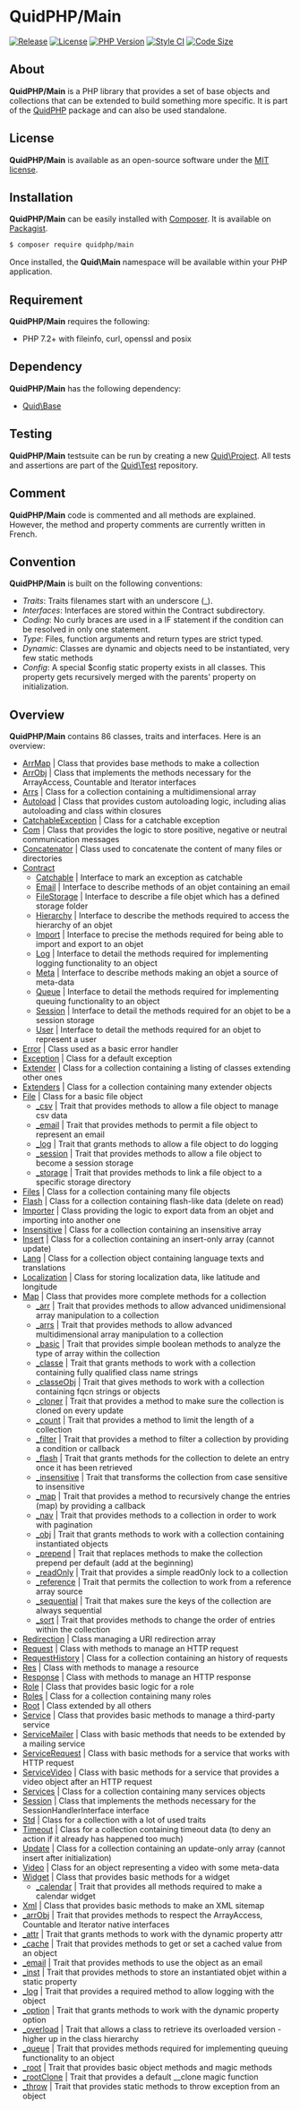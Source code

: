 # QuidPHP/Main
[![Release](https://img.shields.io/github/v/release/quidphp/main)](https://packagist.org/packages/quidphp/main)
[![License](https://img.shields.io/github/license/quidphp/main)](https://github.com/quidphp/main/blob/master/LICENSE)
[![PHP Version](https://img.shields.io/packagist/php-v/quidphp/main)](https://www.php.net)
[![Style CI](https://styleci.io/repos/203668077/shield)](https://styleci.io)
[![Code Size](https://img.shields.io/github/languages/code-size/quidphp/main)](https://github.com/quidphp/main)

## About
**QuidPHP/Main** is a PHP library that provides a set of base objects and collections that can be extended to build something more specific. It is part of the [QuidPHP](https://github.com/quidphp/project) package and can also be used standalone. 

## License
**QuidPHP/Main** is available as an open-source software under the [MIT license](LICENSE).

## Installation
**QuidPHP/Main** can be easily installed with [Composer](https://getcomposer.org). It is available on [Packagist](https://packagist.org/packages/quidphp/main).
``` bash
$ composer require quidphp/main
```
Once installed, the **Quid\Main** namespace will be available within your PHP application.

## Requirement
**QuidPHP/Main** requires the following:
- PHP 7.2+ with fileinfo, curl, openssl and posix

## Dependency
**QuidPHP/Main** has the following dependency:
- [Quid\Base](https://github.com/quidphp/base)

## Testing
**QuidPHP/Main** testsuite can be run by creating a new [Quid\Project](https://github.com/quidphp/project). All tests and assertions are part of the [Quid\Test](https://github.com/quidphp/test) repository.

## Comment
**QuidPHP/Main** code is commented and all methods are explained. However, the method and property comments are currently written in French.

## Convention
**QuidPHP/Main** is built on the following conventions:
- *Traits*: Traits filenames start with an underscore (_).
- *Interfaces*: Interfaces are stored within the Contract subdirectory.
- *Coding*: No curly braces are used in a IF statement if the condition can be resolved in only one statement.
- *Type*: Files, function arguments and return types are strict typed.
- *Dynamic*: Classes are dynamic and objects need to be instantiated, very few static methods
- *Config*: A special $config static property exists in all classes. This property gets recursively merged with the parents' property on initialization.

## Overview
**QuidPHP/Main** contains 86 classes, traits and interfaces. Here is an overview:
- [ArrMap](src/ArrMap.php) | Class that provides base methods to make a collection
- [ArrObj](src/ArrObj.php) | Class that implements the methods necessary for the ArrayAccess, Countable and Iterator interfaces
- [Arrs](src/Arrs.php) | Class for a collection containing a multidimensional array
- [Autoload](src/Autoload.php) | Class that provides custom autoloading logic, including alias autoloading and class within closures
- [CatchableException](src/CatchableException.php) | Class for a catchable exception
- [Com](src/Com.php) | Class that provides the logic to store positive, negative or neutral communication messages
- [Concatenator](src/Concatenator.php) | Class used to concatenate the content of many files or directories
- [Contract](src/Contract)
    - [Catchable](src/Contract/Catchable.php) | Interface to mark an exception as catchable
    - [Email](src/Contract/Email.php) | Interface to describe methods of an objet containing an email
    - [FileStorage](src/Contract/FileStorage.php) | Interface to describe a file objet which has a defined storage folder
    - [Hierarchy](src/Contract/Hierarchy.php) | Interface to describe the methods required to access the hierarchy of an objet
    - [Import](src/Contract/Import.php) | Interface to precise the methods required for being able to import and export to an objet
    - [Log](src/Contract/Log.php) | Interface to detail the methods required for implementing logging functionality to an object
    - [Meta](src/Contract/Meta.php) | Interface to describe methods making an objet a source of meta-data
    - [Queue](src/Contract/Queue.php) | Interface to detail the methods required for implementing queuing functionality to an object
    - [Session](src/Contract/Session.php) | Interface to detail the methods required for an objet to be a session storage
    - [User](src/Contract/User.php) | Interface to detail the methods required for an objet to represent a user
- [Error](src/Error.php) | Class used as a basic error handler
- [Exception](src/Exception.php) | Class for a default exception
- [Extender](src/Extender.php) | Class for a collection containing a listing of classes extending other ones
- [Extenders](src/Extenders.php) | Class for a collection containing many extender objects
- [File](src/File.php) | Class for a basic file object
    - [_csv](src/File/_csv.php) | Trait that provides methods to allow a file object to manage csv data
    - [_email](src/File/_email.php) | Trait that provides methods to permit a file object to represent an email
    - [_log](src/File/_log.php) | Trait that grants methods to allow a file object to do logging
    - [_session](src/File/_session.php) | Trait that provides methods to allow a file object to become a session storage
    - [_storage](src/File/_storage.php) | Trait that provides methods to link a file object to a specific storage directory
- [Files](src/Files.php) | Class for a collection containing many file objects
- [Flash](src/Flash.php) | Class for a collection containing flash-like data (delete on read)
- [Importer](src/Importer.php) | Class providing the logic to export data from an objet and importing into another one
- [Insensitive](src/Insensitive.php) | Class for a collection containing an insensitive array
- [Insert](src/Insert.php) | Class for a collection containing an insert-only array (cannot update)
- [Lang](src/Lang.php) | Class for a collection object containing language texts and translations
- [Localization](src/Localization.php) | Class for storing localization data, like latitude and longitude
- [Map](src/Map.php) | Class that provides more complete methods for a collection
    - [_arr](src/Map/_arr.php) | Trait that provides methods to allow advanced unidimensional array manipulation to a collection
    - [_arrs](src/Map/_arrs.php) | Trait that provides methods to allow advanced multidimensional array manipulation to a collection
    - [_basic](src/Map/_basic.php) | Trait that provides simple boolean methods to analyze the type of array within the collection
    - [_classe](src/Map/_classe.php) | Trait that grants methods to work with a collection containing fully qualified class name strings
    - [_classeObj](src/Map/_classeObj.php) | Trait that gives methods to work with a collection containing fqcn strings or objects
    - [_cloner](src/Map/_cloner.php) | Trait that provides a method to make sure the collection is cloned on every update
    - [_count](src/Map/_count.php) | Trait that provides a method to limit the length of a collection
    - [_filter](src/Map/_filter.php) | Trait that provides a method to filter a collection by providing a condition or callback
    - [_flash](src/Map/_flash.php) | Trait that grants methods for the collection to delete an entry once it has been retrieved
    - [_insensitive](src/Map/_insensitive.php) | Trait that transforms the collection from case sensitive to insensitive
    - [_map](src/Map/_map.php) | Trait that provides a method to recursively change the entries (map) by providing a callback
    - [_nav](src/Map/_nav.php) | Trait that provides methods to a collection in order to work with pagination
    - [_obj](src/Map/_obj.php) | Trait that grants methods to work with a collection containing instantiated objects
    - [_prepend](src/Map/_prepend.php) | Trait that replaces methods to make the collection prepend per default (add at the beginning)
    - [_readOnly](src/Map/_readOnly.php) | Trait that provides a simple readOnly lock to a collection
    - [_reference](src/Map/_reference.php) | Trait that permits the collection to work from a reference array source
    - [_sequential](src/Map/_sequential.php) | Trait that makes sure the keys of the collection are always sequential
    - [_sort](src/Map/_sort.php) | Trait that provides methods to change the order of entries within the collection
- [Redirection](src/Redirection.php) | Class managing a URI redirection array
- [Request](src/Request.php) | Class with methods to manage an HTTP request
- [RequestHistory](src/RequestHistory.php) | Class for a collection containing an history of requests
- [Res](src/Res.php) | Class with methods to manage a resource
- [Response](src/Response.php) | Class with methods to manage an HTTP response
- [Role](src/Role.php) | Class that provides basic logic for a role
- [Roles](src/Roles.php) | Class for a collection containing many roles
- [Root](src/Root.php) | Class extended by all others
- [Service](src/Service.php) | Class that provides basic methods to manage a third-party service
- [ServiceMailer](src/ServiceMailer.php) | Class with basic methods that needs to be extended by a mailing service
- [ServiceRequest](src/ServiceRequest.php) | Class with basic methods for a service that works with HTTP request
- [ServiceVideo](src/ServiceVideo.php) | Class with basic methods for a service that provides a video object after an HTTP request
- [Services](src/Services.php) | Class for a collection containing many services objects
- [Session](src/Session.php) | Class that implements the methods necessary for the SessionHandlerInterface interface
- [Std](src/Std.php) | Class for a collection with a lot of used traits
- [Timeout](src/Timeout.php) | Class for a collection containing timeout data (to deny an action if it already has happened too much)
- [Update](src/Update.php) | Class for a collection containing an update-only array (cannot insert after initialization)
- [Video](src/Video.php) | Class for an object representing a video with some meta-data
- [Widget](src/Widget.php) | Class that provides basic methods for a widget
    - [_calendar](src/Widget/_calendar.php) | Trait that provides all methods required to make a calendar widget
- [Xml](src/Xml.php) | Class that provides basic methods to make an XML sitemap
- [_arrObj](src/_arrObj.php) | Trait that provides methods to respect the ArrayAccess, Countable and Iterator native interfaces
- [_attr](src/_attr.php) | Trait that grants methods to work with the dynamic property attr
- [_cache](src/_cache.php) | Trait that provides methods to get or set a cached value from an object
- [_email](src/_email.php) | Trait that provides methods to use the object as an email
- [_inst](src/_inst.php) | Trait that provides methods to store an instantiated objet within a static property
- [_log](src/_log.php) | Trait that provides a required method to allow logging with the object
- [_option](src/_option.php) | Trait that grants methods to work with the dynamic property option
- [_overload](src/_overload.php) | Trait that allows a class to retrieve its overloaded version - higher up in the class hierarchy
- [_queue](src/_queue.php) | Trait that provides methods required for implementing queuing functionality to an object
- [_root](src/_root.php) | Trait that provides basic object methods and magic methods
- [_rootClone](src/_rootClone.php) | Trait that provides a default __clone magic function
- [_throw](src/_throw.php) | Trait that provides static methods to throw exception from an object